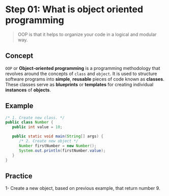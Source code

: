 # Step 01: What is object oriented programming
  > OOP is that it helps to organize your code in a logical and modular way.

## Concept
`OOP` or **Object-oriented programming** is a programming methodology that revolves around the concepts of `class` and `object`. It is used to structure software programs into **simple**, **reusable** pieces of code known as **classes**. These classes serve as **blueprints** or **templates** for creating individual **instances** of **objects**.

## Example
```java
/* 1. Create new class. */
public class Number {
   public int value = 10;

   public static void main(String[] args) {
      /* 2. Create new object */
      Number firstNumber = new Number(); 
      System.out.println(firstNumber.value);
   }
}
```

## Practice

1- Create a new object, based on previous example, that return number 9.
